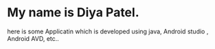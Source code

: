 # My name is Diya Patel.
here is some Applicatin which is developed using java, Android studio , Android AVD, etc..

